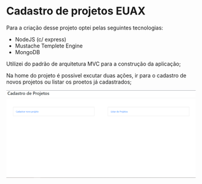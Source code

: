 # Cadastro de projetos  EUAX

Para a criação desse projeto optei pelas seguintes tecnologias:

- NodeJS (c/ express)
- Mustache Templete Engine
- MongoDB

Utilizei do padrão de arquitetura MVC para a construção da aplicação;

Na home do projeto é possivel excutar duas ações, ir para o cadastro de novos projetos ou listar os proetos já cadastrados;

![alt text](prints\Screenshot_1.png)
